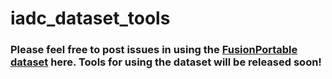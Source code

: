 # iadc_dataset_tools

### Please feel free to post issues in using the [FusionPortable dataset](https://ram-lab.com/file/site/fusionportable/dataset/fusionportable) here. Tools for using the dataset will be released soon!
